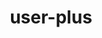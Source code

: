 ---
title: user-plus
unicode_regular: \eca4
unicode_bold: \eca3
unicode_solid: \eca5
unicode_brand: 
---